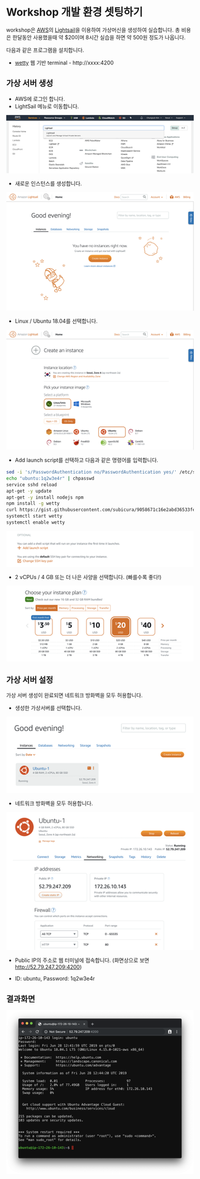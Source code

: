 # Workshop 개발 환경 셋팅하기

workshop은 [AWS](https://aws.amazon.com/)의 [Lightsail](https://lightsail.aws.amazon.com/)을 이용하여 가상머신을 생성하여 실습합니다.
총 비용은 한달동안 사용했을때 약 $20이며 8시간 실습을 하면 약 500원 정도가 나옵니다.

다음과 같은 프로그램을 설치합니다.

- [wetty](https://github.com/krishnasrinivas/wetty) 웹 기반 terminal - http://xxxx:4200


## 가상 서버 생성

- AWS에 로그인 합니다.
- LightSail 메뉴로 이동합니다.

![Lightsail](./imgs/0_lightsail.png)

- 새로운 인스턴스를 생성합니다.

![Create Instance](./imgs/1_create_instance.png)

- Linux / Ubuntu 18.04를 선택합니다.

![Linux Ubuntu](./imgs/2_linux_ubuntu.png)

- Add launch script를 선택하고 다음과 같은 명령어를 입력합니다.

```sh
sed -i 's/PasswordAuthentication no/PasswordAuthentication yes/' /etc/ssh/sshd_config
echo "ubuntu:1q2w3e4r" | chpasswd
service sshd reload
apt-get -y update
apt-get -y install nodejs npm
npm install -g wetty
curl https://gist.githubusercontent.com/subicura/9058671c16e2abd36533fea2798886b0/raw/7f097962188d8e1a90fac1e8383e6087b1898a2a/wetty.service -o /lib/systemd/system/wetty.service
systemctl start wetty
systemctl enable wetty
```

![Launch Script](./imgs/3_add_launch_script.png)

- 2 vCPUs / 4 GB 또는 더 나은 사양을 선택합니다. (빠를수록 좋다!)

![Instance Plan](./imgs/4_instance_plan.png)

## 가상 서버 설정

가상 서버 생성이 완료되면 네트워크 방화벽을 모두 허용합니다.

- 생성한 가상서버를 선택합니다.

![Instance List](./imgs/5_list.png)

- 네트워크 방화벽을 모두 허용합니다.

![Firewall](./imgs/6_firewall.png)

- Public IP의 주소로 웹 터미널에 접속합니다. (화면상으로 보면 http://52.79.247.209:4200)

- ID: ubuntu, Password: 1q2w3e4r

## 결과화면

![Terminal](./imgs/7_terminal.png)
